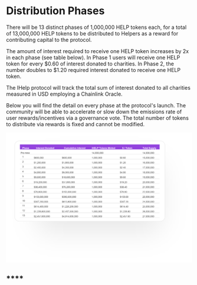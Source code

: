 # Distribution Phases

There will be 13 distinct phases of 1,000,000 HELP tokens each, for a total of 13,000,000 HELP tokens to be distributed to Helpers as a reward for contributing capital to the protocol.&#x20;

The amount of interest required to receive one HELP token increases by 2x in each phase (see table below). In Phase 1 users will receive one HELP token for every $0.60 of interest donated to charities. In Phase 2, the number doubles to $1.20 required interest donated to receive one HELP token.&#x20;

The IHelp protocol will track the total sum of interest donated to all charities measured in USD employing a Chainlink Oracle.

Below you will find the detail on every phase at the protocol's launch. The community will be able to accelerate or slow down the emissions rate of user rewards/incentives via a governance vote. The total number of tokens to distribute via rewards is fixed and cannot be modified.&#x20;



![](<../.gitbook/assets/UpdatedTokenPhases (1).png>)

## ****
